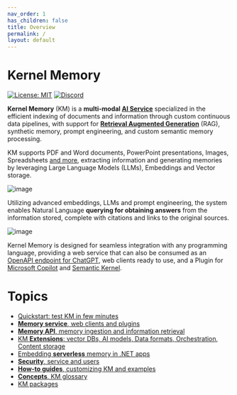 ```yaml
---
nav_order: 1
has_children: false
title: Overview
permalink: /
layout: default
---
```

# Kernel Memory

[![License: MIT](https://img.shields.io/github/license/microsoft/kernel-memory)](https://github.com/microsoft/kernel-memory/blob/main/LICENSE)
[![Discord](https://img.shields.io/discord/1063152441819942922?label=Discord&logo=discord&logoColor=white&color=d82679)](https://aka.ms/KMdiscord)

**Kernel Memory** (KM) is a **multi-modal [AI Service](service/Service/README.md)**
specialized in the efficient indexing of documents and information through custom continuous data
pipelines, with support for
**[Retrieval Augmented Generation](https://en.wikipedia.org/wiki/Prompt_engineering#Retrieval-augmented_generation)** (RAG),
synthetic memory, prompt engineering, and custom semantic memory processing.

KM supports PDF and Word documents, PowerPoint presentations, Images, Spreadsheets [and more](extensions/data-formats),
extracting information and generating memories by leveraging Large Language Models (LLMs), Embeddings and Vector
storage.

![image](https://github.com/microsoft/kernel-memory/assets/371009/31894afa-d19e-4e9b-8d0f-cb889bf5c77f)

Utilizing advanced embeddings, LLMs and prompt engineering, the system enables Natural Language
**querying for obtaining answers** from the information stored, complete with citations
and links to the original sources.

![image](https://github.com/microsoft/kernel-memory/assets/371009/c5f0f6c3-814f-45bf-b055-063f23ed80ea)

Kernel Memory is designed for seamless integration with any programming language, providing a
web service that can also be consumed as an [OpenAPI endpoint for ChatGPT](https://openai.com/blog/chatgpt-plugins),
web clients ready to use, and a Plugin
for [Microsoft Copilot](https://www.microsoft.com/microsoft-365/blog/2023/05/23/empowering-every-developer-with-plugins-for-microsoft-365-copilot)
and [Semantic Kernel](https://github.com/microsoft/semantic-kernel).

# Topics

* [Quickstart: test KM in few minutes](quickstart)
* [**Memory service**, web clients and plugins](service)
* [**Memory API**, memory ingestion and information retrieval](functions)
* [KM **Extensions**: vector DBs, AI models, Data formats, Orchestration, Content storage](extensions)
* [Embedding **serverless** memory in .NET apps](serverless)
* [**Security**, service and users](security)
* [**How-to guides**, customizing KM and examples](how-to)
* [**Concepts**, KM glossary](concepts)
* [KM packages](packages)